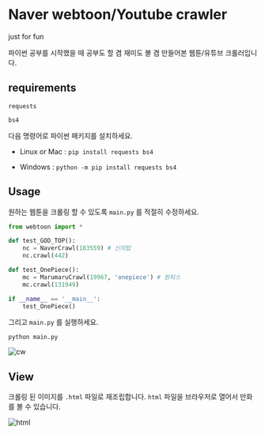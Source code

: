 # Naver webtoon/Youtube crawler 

just for fun

파이썬 공부를 시작했을 때 공부도 할 겸 재미도 볼 겸 만들어본 웹툰/유튜브 크롤러입니다. 

## requirements

`requests`

`bs4`

다음 명령어로 파이썬 패키지를 설치하세요. 

- Linux or Mac : `pip install requests bs4`

- Windows : `python -m pip install requests bs4`

## Usage 

원하는 웹툰을 크롤링 할 수 있도록 `main.py` 를 적절히 수정하세요.

```python
from webtoon import *

def test_GOD_TOP():
    nc = NaverCrawl(183559) # 신의탑
    nc.crawl(442)

def test_OnePiece():
    mc = MarumaruCrawl(19967, 'onepiece') # 원피스 
    mc.crawl(131949)

if __name__ == '__main__':
    test_OnePiece()
```

그리고 `main.py` 를 실행하세요. 

`python main.py`

![cw](https://user-images.githubusercontent.com/16812446/72775222-dfeb2000-3c50-11ea-83ea-657bf210e3be.gif)

## View 

크롤링 된 이미지를 `.html` 파일로 재조립합니다. `html` 파일을 브라우저로 열어서 만화를 볼 수 있습니다. 

![html](https://user-images.githubusercontent.com/16812446/72775233-e7aac480-3c50-11ea-8ab1-e5da0e1064d1.PNG)
